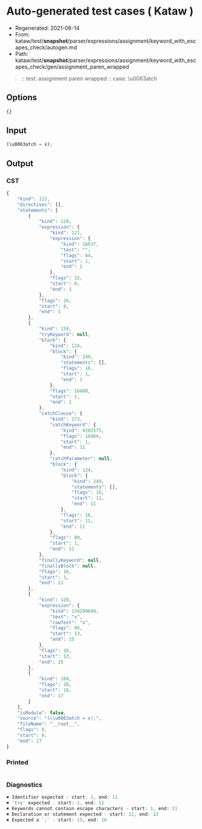 # Auto-generated test cases ( Kataw )
- Regenerated: 2021-06-14
- From: kataw/test/__snapshot__/parser/expressions/assignment/keyword_with_escapes_check/autogen.md
- Path: kataw/test/__snapshot__/parser/expressions/assignment/keyword_with_escapes_check/gen/assignment_paren_wrapped
> :: test: assignment paren wrapped
> :: case: \u0063atch
## Options

`````js
{}
`````
## Input

`````js
(\u0063atch = x);
`````
## Output

### CST

```javascript
{
    "kind": 122,
    "directives": [],
    "statements": [
        {
            "kind": 120,
            "expression": {
                "kind": 121,
                "expression": {
                    "kind": 16637,
                    "text": "",
                    "flags": 64,
                    "start": 1,
                    "end": 1
                },
                "flags": 32,
                "start": 0,
                "end": 1
            },
            "flags": 16,
            "start": 0,
            "end": 1
        },
        {
            "kind": 159,
            "tryKeyword": null,
            "block": {
                "kind": 124,
                "block": {
                    "kind": 249,
                    "statements": [],
                    "flags": 16,
                    "start": 1,
                    "end": 1
                },
                "flags": 16400,
                "start": 1,
                "end": 1
            },
            "catchClause": {
                "kind": 173,
                "catchKeyword": {
                    "kind": 4202575,
                    "flags": 16464,
                    "start": 1,
                    "end": 11
                },
                "catchParameter": null,
                "block": {
                    "kind": 124,
                    "block": {
                        "kind": 249,
                        "statements": [],
                        "flags": 16,
                        "start": 11,
                        "end": 11
                    },
                    "flags": 16,
                    "start": 11,
                    "end": 11
                },
                "flags": 80,
                "start": 1,
                "end": 11
            },
            "finallyKeyword": null,
            "finallyBlock": null,
            "flags": 16,
            "start": 1,
            "end": 11
        },
        {
            "kind": 120,
            "expression": {
                "kind": 134299649,
                "text": "x",
                "rawText": "x",
                "flags": 96,
                "start": 13,
                "end": 15
            },
            "flags": 16,
            "start": 13,
            "end": 15
        },
        {
            "kind": 168,
            "flags": 16,
            "start": 16,
            "end": 17
        }
    ],
    "isModule": false,
    "source": "(\\u0063atch = x);",
    "fileName": "__root__",
    "flags": 0,
    "start": 0,
    "end": 17
}
```

### Printed

```javascript

```

### Diagnostics

```javascript
✖ Identifier expected - start: 1, end: 11
✖ 'try' expected - start: 1, end: 11
✖ Keywords cannot contain escape characters - start: 1, end: 11
✖ Declaration or statement expected - start: 11, end: 13
✖ Expected a `;` - start: 15, end: 16

```

